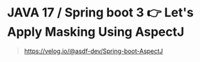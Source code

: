 # JAVA 17 / Spring boot 3 👉 Let's Apply Masking Using AspectJ

> https://velog.io/@asdf-dev/Spring-boot-AspectJ
